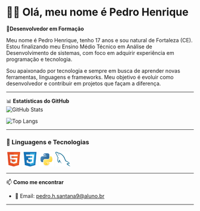 # 👨‍💻 Olá, meu nome é Pedro Henrique  

🚀**Desenvolvedor em Formação**  

Meu nome é Pedro Henrique, tenho 17 anos e sou natural de Fortaleza (CE). Estou finalizando meu Ensino Médio Técnico em Análise de Desenvolvimento de sistemas, com foco em adquirir experiência em programação e tecnologia.  

Sou apaixonado por tecnologia e sempre em busca de aprender novas ferramentas, linguagens e frameworks. Meu objetivo é evoluir como desenvolvedor e contribuir em projetos que façam a diferença.  

---

📊 **Estatísticas do GitHub**  
![GitHub Stats](https://github-readme-stats.vercel.app/api?username=PedroHenrique&show_icons=true&theme=radical) 

![Top Langs](https://github-readme-stats.vercel.app/api/top-langs/?username=PedroHenrique&layout=compact&theme=radical)  

---

### 🚀 Linguagens e Tecnologias  

<p align="left">
  <img src="https://raw.githubusercontent.com/devicons/devicon/master/icons/html5/html5-original.svg" alt="html5" width="40" height="40"/>
  <img src="https://raw.githubusercontent.com/devicons/devicon/master/icons/css3/css3-original.svg" alt="css3" width="40" height="40"/>
  <img src="https://raw.githubusercontent.com/devicons/devicon/master/icons/python/python-original.svg" alt="python" width="40" height="40"/>
  <img src="https://raw.githubusercontent.com/devicons/devicon/master/icons/mysql/mysql-original.svg" alt="mysql" width="40" height="40"/>
</p>  

---

📫 **Como me encontrar**     
- 📧 Email: pedro.h.santana9@aluno.br
  
----------------------------------------------------------
